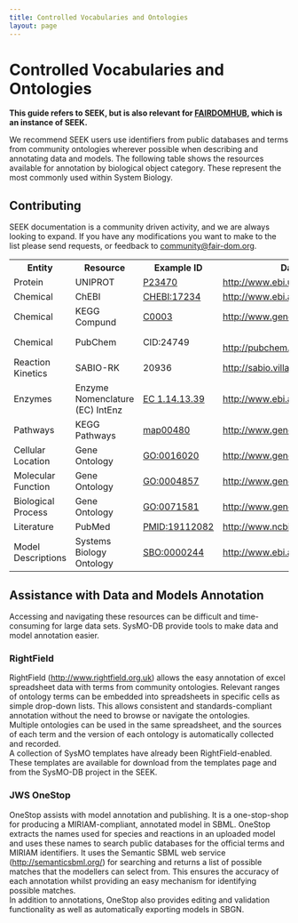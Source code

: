 ```yaml
---
title: Controlled Vocabularies and Ontologies
layout: page
---
```


# Controlled Vocabularies and Ontologies

**This guide refers to SEEK, but is also relevant for [FAIRDOMHUB](https://www.fairdomhub.org/), which is an instance of SEEK.**

We recommend SEEK users use identifiers from public databases and terms from community ontologies wherever possible when describing and annotating data and models. The following table shows the resources available for annotation by biological object category. These represent the most commonly used within System Biology.

## Contributing 
SEEK documentation is a community driven activity, and we are always looking to expand. If you have any modifications you want to make to the list please send requests, or feedback to <community@fair-dom.org>.

<table>
	<tbody><tr>
		<th>Entity </th>
		<th>Resource </th>
		<th>Example ID </th>
		<th>Database <span class="caps">URL</span> </th>
		<th><span class="caps">MIRIAM</span> <span class="caps">URN</span> </th>
	</tr>
	<tr>
		<td> Protein </td>
		<td> <span class="caps">UNIPROT</span> </td>
		<td> <a href="http://www.uniprot.org/uniprot/p23470">P23470</a> </td>
		<td> <a href="http://www.ebi.uniprot.org">http://www.ebi.uniprot.org</a> </td>
		<td> urn:miriam:uniprot </td>
	</tr>
	<tr>
		<td>Chemical </td>
		<td> ChEBI </td>
		<td> <a href="http://www.ebi.ac.uk/chebi/searchId.do;25A6E76925354DCD82F282F5BA968FFE?chebiId=CHEBI:17234"><span class="caps">CHEBI</span>:17234</a></td>
		<td> <a href="http://www.ebi.ac.uk/chebi/">http://www.ebi.ac.uk/chebi/</a> </td>
		<td> urn:miriam:obo.chebi </td>
	</tr>
	<tr>
		<td> Chemical </td>
		<td> <span class="caps">KEGG</span> Compund </td>
		<td> <a href="http://www.genome.jp/dbget-bin/www_bget?cpd:C00031">C0003</a> </td>
		<td> <a href="http://www.genome.jp/kegg/ligand.html">http://www.genome.jp/kegg/ligand.html</a> </td>
		<td> urn:miriam:kegg.compound </td>
	</tr>
	<tr>
		<td> Chemical </td>
		<td> PubChem </td>
		<td> <span class="caps">CID</span>:24749 </td>
		<td> <br>
<a href="http://pubchem.ncbi.nlm.nih.gov/">http://pubchem.ncbi.nlm.nih.gov/</a> </td>
		<td> urn:miriam:pubchem.compound </td>
	</tr>
	<tr>
		<td> Reaction Kinetics </td>
		<td> <span class="caps">SABIO</span>-RK </td>
		<td> 20936 </td>
		<td> <a href="http://sabio.villa-bosch.de/">http://sabio.villa-bosch.de/</a> </td>
		<td> urn:miriam:sabiork.reaction </td>
	</tr>
	<tr>
		<td> Enzymes </td>
		<td> Enzyme Nomenclature (EC) IntEnz </td>
		<td> <a href="http://www.ebi.ac.uk/intenz/query?cmd=SearchEC&amp;ec=1.14.13.39">EC 1.14.13.39</a> </td>
		<td> <a href="http://www.ebi.ac.uk/intenz/">http://www.ebi.ac.uk/intenz/</a> </td>
		<td> urn:miriam:ec-code </td>
	</tr>
	<tr>
		<td> Pathways </td>
		<td> <span class="caps">KEGG</span> Pathways </td>
		<td> <a href="http://www.genome.jp/kegg/pathway/map/map00480.html">map00480</a> </td>
		<td> <a href="http://www.genome.jp/kegg/pathway.html">http://www.genome.jp/kegg/pathway.html</a> </td>
		<td> urn:miriam:kegg.pathway </td>
	</tr>
	<tr>
		<td> Cellular Location </td>
		<td> Gene Ontology </td>
		<td> <a href="http://amigo.geneontology.org/cgi-bin/amigo/term-details.cgi?term=GO:0016020">GO:0016020</a></td>
		<td> <a href="http://www.geneontology.org/">http://www.geneontology.org/</a> </td>
		<td> urn:miriam:obo.go </td>
	</tr>
	<tr>
		<td> Molecular Function </td>
		<td> Gene Ontology </td>
		<td> <a href="http://amigo.geneontology.org/cgi-bin/amigo/term-details.cgi?term=GO:0004857">GO:0004857</a></td>
		<td> <a href="http://www.geneontology.org/">http://www.geneontology.org/</a> </td>
		<td> urn:miriam:obo.go </td>
	</tr>
	<tr>
		<td> Biological Process </td>
		<td> Gene Ontology </td>
		<td> <a href="http://amigo.geneontology.org/cgi-bin/amigo/term-details.cgi?term=GO:0071581">GO:0071581</a></td>
		<td> <a href="http://www.geneontology.org/">http://www.geneontology.org/</a> </td>
		<td> urn:miriam:obo.go </td>
	</tr>
	<tr>
		<td> Literature </td>
		<td> PubMed </td>
		<td> <a href="http://www.ncbi.nlm.nih.gov/pubmed/19112082"><span class="caps">PMID</span>:19112082</a></td>
		<td> <a href="http://www.ncbi.nlm.nih.gov/pubmed/">http://www.ncbi.nlm.nih.gov/pubmed/</a> </td>
		<td> urn:miriam:pubmed </td>
	</tr>
	<tr>
		<td> Model Descriptions </td>
		<td> Systems Biology Ontology </td>
		<td> <a href="http://www.ebi.ac.uk/sbo/main/browse.jsp?nodeId=245"><span class="caps">SBO</span>:0000244</a></td>
		<td> <a href="http://www.ebi.ac.uk/sbo/">http://www.ebi.ac.uk/sbo/</a> </td>
		<td> urn:miriam:biomodels.sbo </td>
	</tr>
</tbody></table>

## Assistance with Data and Models Annotation

Accessing and navigating these resources can be difficult and time-consuming for large data sets. SysMO-DB provide tools to make data and model annotation easier.

### RightField

RightField (http://www.rightfield.org.uk) allows the easy annotation of excel spreadsheet data with terms from community ontologies. Relevant ranges of ontology terms can be embedded into spreadsheets in specific cells as simple drop-down lists. This allows consistent and standards-compliant annotation without the need to browse or navigate the ontologies.   
Multiple ontologies can be used in the same spreadsheet, and the sources of each term and the version of each ontology is automatically collected and recorded.   
A collection of SysMO templates have already been RightField-enabled. These templates are available for download from the templates page and from the SysMO-DB project in the SEEK.

### JWS OneStop

OneStop assists with model annotation and publishing. It is a one-stop-shop for producing a MIRIAM-compliant, annotated model in SBML. OneStop extracts the names used for species and reactions in an uploaded model and uses these names to search public databases for the official terms and MIRIAM identifiers. It uses the Semantic SBML web service (http://semanticsbml.org/) for searching and returns a list of possible matches that the modellers can select from. This ensures the accuracy of each annotation whilst providing an easy mechanism for identifying possible matches.   
In addition to annotations, OneStop also provides editing and validation functionality as well as automatically exporting models in SBGN.  